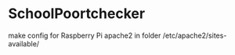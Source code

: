 # SchoolPoortchecker

make config for Raspberry Pi apache2
in folder /etc/apache2/sites-available/

